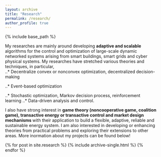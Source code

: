 ```yaml
---
layout: archive
title: "Research"
permalink: /research/
author_profile: true
---
```

{% include base_path %}


 My researches are mainly around developing <b> adaptive and scalable </b> algorithms for the control and optimization of large-scale dynamic networked systems arising from smart buildings, smart grids and cyber physical systems. 
My researches have stretched various theories and techniques, in particular,  
  ..* Decentralize convex or nonconvex optimization, decentralized decision-making </p></li>
   ..* Event-based optimization </p></li>
  ..* Stochastic optimization, Markov decision process, reinforcement learning 
 ..* Data-driven analysis and control. 


 I also have strong interest in <b>game theory (noncooperative game, coalition game), transactive energy or transactive control and market design mechanisms </b>with their application to build a flexible, adaptive, reliable and sustainable energy system.
 I am also interested in developing or enhancing theories from practical problems and exploring their extensions to other areas. 
More inormation about my projects can be found below!


{% for post in site.research %}
  {% include archive-single.html %}
{% endfor %}

